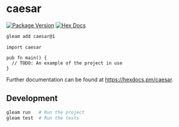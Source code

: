 # caesar

[![Package Version](https://img.shields.io/hexpm/v/caesar)](https://hex.pm/packages/caesar)
[![Hex Docs](https://img.shields.io/badge/hex-docs-ffaff3)](https://hexdocs.pm/caesar/)

```sh
gleam add caesar@1
```
```gleam
import caesar

pub fn main() {
  // TODO: An example of the project in use
}
```

Further documentation can be found at <https://hexdocs.pm/caesar>.

## Development

```sh
gleam run   # Run the project
gleam test  # Run the tests
```
